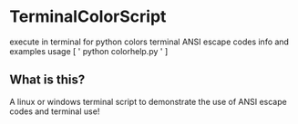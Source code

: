 # TerminalColorScript
execute in terminal for python colors terminal ANSI escape codes info and examples usage [ ' python colorhelp.py '  ]


## What is this?

A linux or windows terminal script to demonstrate the use of ANSI escape codes and terminal use!
